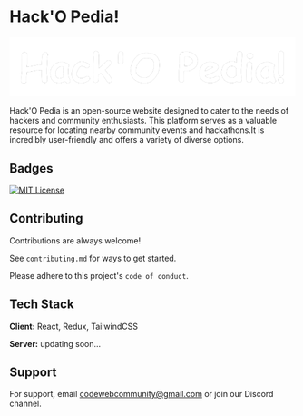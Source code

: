 
# Hack'O Pedia!


![Logo](assets/readmeLogo.png)

Hack'O Pedia is an open-source website designed to cater to the needs of hackers and community enthusiasts. This platform serves as a valuable resource for locating nearby community events and hackathons.It is incredibly user-friendly and offers a variety of diverse options.


## Badges

[![MIT License](https://img.shields.io/badge/License-MIT-green.svg)](https://choosealicense.com/licenses/mit/)
## Contributing

Contributions are always welcome!

See `contributing.md` for ways to get started.

Please adhere to this project's `code of conduct`.


## Tech Stack

**Client:** React, Redux, TailwindCSS

**Server:** updating soon...


## Support

For support, email codewebcommunity@gmail.com or join our Discord channel.

